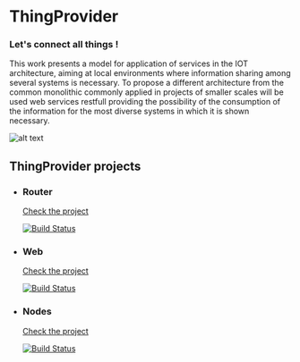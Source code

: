 # ThingProvider 
### Let's connect all things !

This work presents a model for application of services in the IOT architecture, aiming at local environments where information sharing among several systems is necessary. To propose a different architecture from the common monolithic commonly applied in projects of smaller scales will be used web services restfull providing the possibility of the consumption of the information for the most diverse systems in which it is shown necessary.

![alt text](https://user-images.githubusercontent.com/20428703/38177975-3c21b5d4-35df-11e8-8193-aff06af8f356.png)

## ThingProvider projects

* ### Router
     [Check the project](https://github.com/kevinmmartins/ThingProviderService)

     [![Build Status](https://travis-ci.org/kevinmmartins/ThingProviderService.svg?branch=master)](https://travis-ci.org/kevinmmartins/ThingProviderService)

* ### Web

    [Check the project](https://github.com/kevinmmartins/ThingProviderWeb)

    [![Build Status](https://travis-ci.org/kevinmmartins/ThingProviderWeb.svg?branch=master)](https://travis-ci.org/kevinmmartins/ThingProviderWeb)

* ### Nodes

    [Check the project](https://github.com/kevinmmartins/ThingProviderNodes)

    [![Build Status](https://travis-ci.org/kevinmmartins/ThingProviderNodes.svg?branch=master)](https://travis-ci.org/kevinmmartins/ThingProviderNodes)
